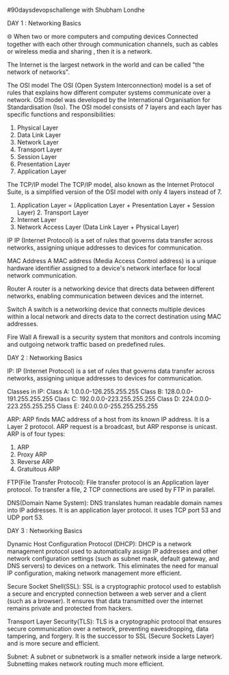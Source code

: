 #90daysdevopschallenge with Shubham Londhe

DAY 1 : Networking Basics

🌐 When two or more computers and computing devices Connected together with each other through communication channels, such as cables or wireless media and sharing , then it is a network. 

The Internet is the largest network in the world and can be called "the network of networks".

The OSI model
The OSI (Open System Interconnection) model is a set of rules that explains how different computer systems communicate over a network. OSI model was developed by the International Organisation for Standardisation (Iso). The OSI model consists of 7 layers and each layer has specific functions and responsibilities:
1. Physical Layer
2. Data Link Layer
3. Network Layer
4. Transport Layer
5. Session Layer
6. Presentation Layer
7. Application Layer


The TCP/IP model
The TCP/IP model, also known as the Internet Protocol Suite, is a simplified version of the OSI model with only 4 layers instead of 7.

1. Application Layer = (Application Layer + Presentation Layer + Session Layer) 2. Transport Layer
3. Internet Layer
4. Network Access Layer (Data Link Layer + Physical Layer)


IP
IP (Internet Protocol) is a set of rules that governs data transfer across networks, assigning unique addresses to devices for communication.

MAC Address
A MAC address (Media Access Control address) is a unique hardware identifier assigned to a device's network interface for local network communication.
 
Router
A router is a networking device that directs data between different networks, enabling communication between devices and the internet.

Switch
A switch is a networking device that connects multiple devices within a local network and directs data to the correct destination using MAC addresses.

Fire Wall
A firewall is a security system that monitors and controls incoming and outgoing network traffic based on predefined rules.


DAY 2 : Networking Basics

IP:
IP (Internet Protocol) is a set of rules that governs data transfer across networks, assigning unique addresses to devices for communication.

Classes in IP:
Class A: 1.0.0.0-126.255.255.255
Class B: 128.0.0.0-191.255.255.255
Class C: 192.0.0.0-223.255.255.255
Class D: 224.0.0.0-223.255.255.255
Class E: 240.0.0.0-255.255.255.255


ARP:
ARP finds MAC address of a host from its known IP address. It is a Layer 2 protocol. ARP request is a broadcast, but ARP response is unicast.
ARP is of four types:
1. ARP
2. Proxy ARP
3. Reverse ARP
4. Gratuitous ARP

FTP(File Transfer Protocol):
File transfer protocol is an Application layer protocol. To transfer a file, 2 TCP connections are used by FTP in parallel.

DNS(Domain Name System):
DNS translates human readable domain names into IP addresses. It is an application layer protocol. It uses TCP port 53 and UDP port 53.



DAY 3 : Networking Basics

Dynamic Host Configuration Protocol (DHCP):
DHCP is a network management protocol used to automatically assign IP addresses and other network configuration settings (such as subnet mask, default gateway, and DNS servers) to devices on a network. This eliminates the need for manual IP configuration, making network management more efficient.

Secure Socket Shell(SSL):
SSL is a cryptographic protocol used to establish a secure and encrypted connection between a web server and a client (such as a browser). It ensures that data transmitted over the internet remains private and protected from hackers.

Transport Layer Security(TLS):
TLS is a cryptographic protocol that ensures secure communication over a network, preventing eavesdropping, data tampering, and forgery. It is the successor to SSL (Secure Sockets Layer) and is more secure and efficient.

Subnet:
A subnet or subnetwork is a smaller network inside a large network. Subnetting makes network routing much more efficient.

